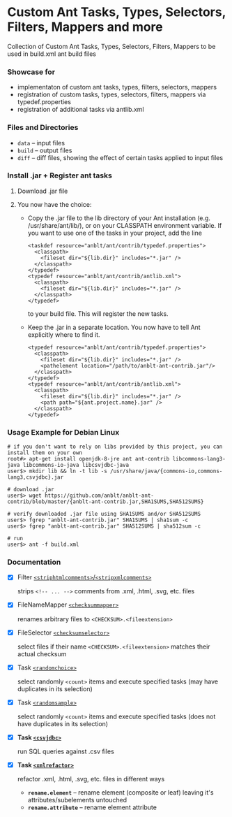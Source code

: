 # Custom Ant Tasks, Types, Selectors, Filters, Mappers and more

Collection of Custom Ant Tasks, Types, Selectors, Filters, Mappers to be used in build.xml ant build files

### Showcase for

- implementaton of custom ant tasks, types, filters, selectors, mappers
- registration of custom tasks, types, selectors, filters, mappers via typedef.properties
- registration of additional tasks via antlib.xml


### Files and Directories

- `data` – input files
- `build` – output files
- `diff` – diff files, showing the effect of certain tasks applied to input files


### Install .jar + Register ant tasks

1. Download .jar file

1. You now have the choice:

   - Copy the .jar file to the lib directory of your Ant installation (e.g. /usr/share/ant/lib/),
     or on your CLASSPATH environment variable.
     If you want to use one of the tasks in your project, add the line
     ```
     <taskdef resource="anblt/ant/contrib/typedef.properties">
       <classpath>
         <fileset dir="${lib.dir}" includes="*.jar" />
       </classpath>
     </typedef>
     <typedef resource="anblt/ant/contrib/antlib.xml">
       <classpath>
         <fileset dir="${lib.dir}" includes="*.jar" />
       </classpath>
     </typedef>
     ```
     to your build file. This will register the new tasks.

   - Keep the .jar in a separate location.
     You now have to tell Ant explicitly where to find it.
     ```
     <typedef resource="anblt/ant/contrib/typedef.properties">
       <classpath>
         <fileset dir="${lib.dir}" includes="*.jar" />
         <pathelement location="/path/to/anblt-ant-contrib.jar"/>
       </classpath>
     </typedef>
     <typedef resource="anblt/ant/contrib/antlib.xml">
       <classpath>
     	 <fileset dir="${lib.dir}" includes="*.jar" />
     	 <path path="${ant.project.name}.jar" />
       </classpath>
     </typedef>
     ```


### Usage Example for Debian Linux

    # if you don't want to rely on libs provided by this project, you can install them on your own
    root#> apt-get install openjdk-8-jre ant ant-contrib libcommons-lang3-java libcommons-io-java libcsvjdbc-java
    user$> mkdir lib && ln -t lib -s /usr/share/java/{commons-io,commons-lang3,csvjdbc}.jar

    # download .jar
    user$> wget https://github.com/anblt/anblt-ant-contrib/blob/master/{anblt-ant-contrib.jar,SHA1SUMS,SHA512SUMS}

    # verify downloaded .jar file using SHA1SUMS and/or SHA512SUMS
    user$> fgrep "anblt-ant-contrib.jar" SHA1SUMS | sha1sum -c
    user$> fgrep "anblt-ant-contrib.jar" SHA512SUMS | sha512sum -c

    # run
    user$> ant -f build.xml


### Documentation

- [x] Filter [`<striphtmlcomments>`/`<stripxmlcomments>`](docs/StripHtmlComments.md)

  strips `<!-- ... -->` comments from .xml, .html, .svg, etc. files

- [x] FileNameMapper [`<checksummapper>`](docs/ChecksumMapper.md)

  renames arbitrary files to `<CHECKSUM>.<fileextension>`

- [x] FileSelector [`<checksumselector>`](docs/ChecksumSelector.md)

  select files if their name `<CHECKSUM>.<fileextension>` matches their actual checksum

- [x] Task [`<randomchoice>`](docs/RandomChoice.md)

  select randomly `<count>` items and execute specified tasks (may have duplicates in its selection)

- [x] Task [`<randomsample>`](docs/RandomSample.md)

  select randomly `<count>` items and execute specified tasks (does not have duplicates in its selection)

- [x] **Task [`<csvjdbc>`](docs/CsvJdbc.md)**

  run SQL queries against .csv files

- [x] **Task [`<xmlrefactor>`](docs/XmlRefactor.md)**

  refactor .xml, .html, .svg, etc. files in different ways

  - **`rename.element`** – rename element (composite or leaf) leaving it's attributes/subelements untouched
  - **`rename.attribute`** – rename element attribute

